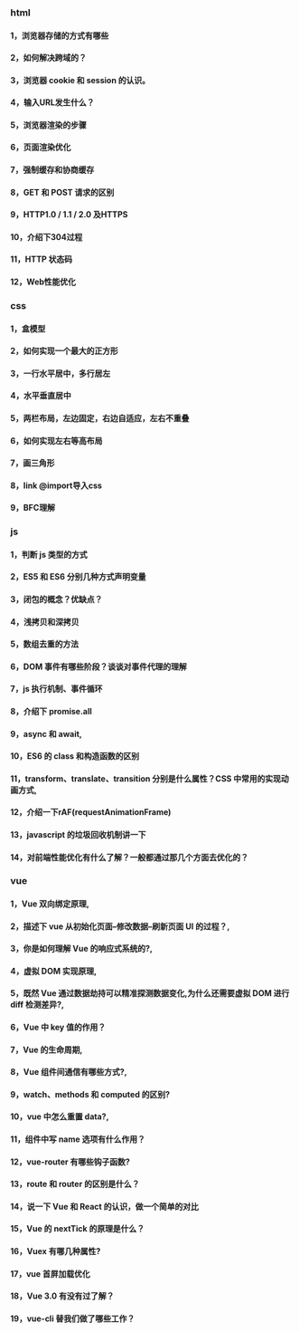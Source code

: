 ### html

#### 1，浏览器存储的方式有哪些

#### 2，如何解决跨域的？

#### 3，浏览器 cookie 和 session 的认识。

#### 4，输入URL发生什么？

#### 5，浏览器渲染的步骤

#### 6，页面渲染优化

#### 7，强制缓存和协商缓存

#### 8，GET 和 POST 请求的区别

#### 9，HTTP1.0 / 1.1 / 2.0 及HTTPS

#### 10，介绍下304过程

#### 11，HTTP 状态码

#### 12，Web性能优化

### css

#### 1，盒模型

#### 2，如何实现一个最大的正方形

#### 3，一行水平居中，多行居左

#### 4，水平垂直居中

#### 5，两栏布局，左边固定，右边自适应，左右不重叠

#### 6，如何实现左右等高布局

#### 7，画三角形

#### 8，link @import导入css

#### 9，BFC理解



### js

#### 1，判断 js 类型的方式

#### 2，ES5 和 ES6 分别几种方式声明变量

#### 3，闭包的概念？优缺点？

#### 4，浅拷贝和深拷贝

#### 5，数组去重的方法

#### 6，DOM 事件有哪些阶段？谈谈对事件代理的理解

#### 7，js 执行机制、事件循环

#### 8，介绍下 promise.all

#### 9，async 和 await,

#### 10，ES6 的 class 和构造函数的区别

#### 11，transform、translate、transition 分别是什么属性？CSS 中常用的实现动画方式,

#### 12，介绍一下rAF(requestAnimationFrame)

#### 13，javascript 的垃圾回收机制讲一下

#### 14，对前端性能优化有什么了解？一般都通过那几个方面去优化的？





### vue

#### 1，Vue 双向绑定原理,

#### 2，描述下 vue 从初始化页面–修改数据–刷新页面 UI 的过程？,

#### 3，你是如何理解 Vue 的响应式系统的?,

#### 4，虚拟 DOM 实现原理,

#### 5，既然 Vue 通过数据劫持可以精准探测数据变化,为什么还需要虚拟 DOM 进行 diff 检测差异?,

#### 6，Vue 中 key 值的作用？

#### 7，Vue 的生命周期,

#### 8，Vue 组件间通信有哪些方式?,

#### 9，watch、methods 和 computed 的区别?

#### 10，vue 中怎么重置 data?,

#### 11，组件中写 name 选项有什么作用？

#### 12，vue-router 有哪些钩子函数?

#### 13，route 和 router 的区别是什么？

#### 14，说一下 Vue 和 React 的认识，做一个简单的对比

#### 15，Vue 的 nextTick 的原理是什么？

#### 16，Vuex 有哪几种属性?

#### 17，vue 首屏加载优化

#### 18，Vue 3.0 有没有过了解？

#### 19，vue-cli 替我们做了哪些工作？

